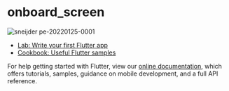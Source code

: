 # onboard_screen

![sneijder pe-20220125-0001](https://user-images.githubusercontent.com/74558294/153439280-48117ef3-6b38-4e30-9332-d92b1f6307ce.jpg)

- [Lab: Write your first Flutter app](https://flutter.dev/docs/get-started/codelab)
- [Cookbook: Useful Flutter samples](https://flutter.dev/docs/cookbook)

For help getting started with Flutter, view our
[online documentation](https://flutter.dev/docs), which offers tutorials,
samples, guidance on mobile development, and a full API reference.
